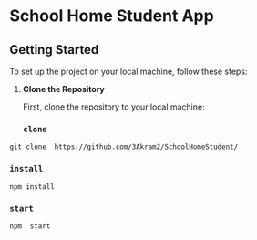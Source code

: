 # School Home Student App

## Getting Started

To set up the project on your local machine, follow these steps:

1. **Clone the Repository**

   First, clone the repository to your local machine:

   ### `clone`

```
git clone  https://github.com/3Akram2/SchoolHomeStudent/
```
### `install`


```
npm install 

```
### `start`


```
npm  start
```
